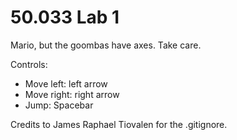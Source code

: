 # 50.033 Lab 1

Mario, but the goombas have axes. Take care.

Controls:
- Move left: left arrow
- Move right: right arrow
- Jump: Spacebar

Credits to James Raphael Tiovalen for the .gitignore.